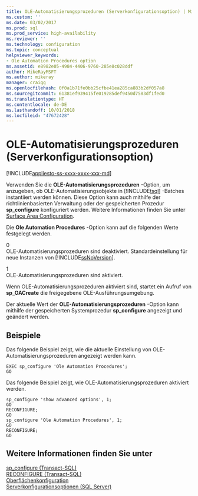 ```yaml
---
title: OLE-Automatisierungsprozeduren (Serverkonfigurationsoption) | Microsoft-Dokumentation
ms.custom: ''
ms.date: 03/02/2017
ms.prod: sql
ms.prod_service: high-availability
ms.reviewer: ''
ms.technology: configuration
ms.topic: conceptual
helpviewer_keywords:
- Ole Automation Procedures option
ms.assetid: e8982e05-4984-4406-9760-285e8c028ddf
author: MikeRayMSFT
ms.author: mikeray
manager: craigg
ms.openlocfilehash: 0f0a1b71fe0bb25cfbe41ea285ca883b2df057a8
ms.sourcegitcommit: 61381ef939415fe019285def9450d7583df1fed0
ms.translationtype: HT
ms.contentlocale: de-DE
ms.lasthandoff: 10/01/2018
ms.locfileid: "47672428"
---
```

# <a name="ole-automation-procedures-server-configuration-option"></a>OLE-Automatisierungsprozeduren (Serverkonfigurationsoption)
[!INCLUDE[appliesto-ss-xxxx-xxxx-xxx-md](../../includes/appliesto-ss-xxxx-xxxx-xxx-md.md)]

  Verwenden Sie die **OLE-Automatisierungsprozeduren** -Option, um anzugeben, ob OLE-Automatisierungsobjekte in [!INCLUDE[tsql](../../includes/tsql-md.md)] -Batches instantiiert werden können. Diese Option kann auch mithilfe der richtlinienbasierten Verwaltung oder der gespeicherten Prozedur **sp_configure** konfiguriert werden. Weitere Informationen finden Sie unter [Surface Area Configuration](../../relational-databases/security/surface-area-configuration.md).  
  
 Die **Ole Automation Procedures** -Option kann auf die folgenden Werte festgelegt werden.  
  
 0  
 OLE-Automatisierungsprozeduren sind deaktiviert. Standardeinstellung für neue Instanzen von [!INCLUDE[ssNoVersion](../../includes/ssnoversion-md.md)].  
  
 1  
 OLE-Automatisierungsprozeduren sind aktiviert.  
  
 Wenn OLE-Automatisierungsprozeduren aktiviert sind, startet ein Aufruf von **sp_OACreate** die freigegebene OLE-Ausführungsumgebung.  
  
 Der aktuelle Wert der **OLE-Automatisierungsprozeduren** -Option kann mithilfe der gespeicherten Systemprozedur **sp_configure** angezeigt und geändert werden.  
  
## <a name="examples"></a>Beispiele  
 Das folgende Beispiel zeigt, wie die aktuelle Einstellung von OLE-Automatisierungsprozeduren angezeigt werden kann.  
  
```  
EXEC sp_configure 'Ole Automation Procedures';  
GO  
```  
  
 Das folgende Beispiel zeigt, wie OLE-Automatisierungsprozeduren aktiviert werden.  
  
```  
sp_configure 'show advanced options', 1;  
GO  
RECONFIGURE;  
GO  
sp_configure 'Ole Automation Procedures', 1;  
GO  
RECONFIGURE;  
GO  
```  
  
## <a name="see-also"></a>Weitere Informationen finden Sie unter  
 [sp_configure &#40;Transact-SQL&#41;](../../relational-databases/system-stored-procedures/sp-configure-transact-sql.md)   
 [RECONFIGURE &#40;Transact-SQL&#41;](../../t-sql/language-elements/reconfigure-transact-sql.md)   
 [Oberflächenkonfiguration](../../relational-databases/security/surface-area-configuration.md)   
 [Serverkonfigurationsoptionen &#40;SQL Server&#41;](../../database-engine/configure-windows/server-configuration-options-sql-server.md)  
  
  
